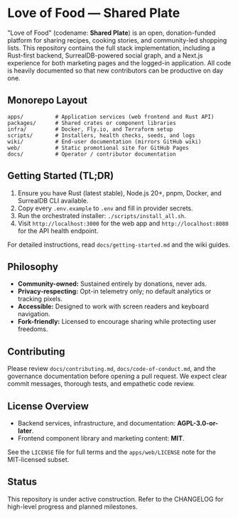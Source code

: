 # Love of Food — Shared Plate

"Love of Food" (codename: **Shared Plate**) is an open, donation-funded platform for sharing recipes, cooking stories, and community-led shopping lists. This repository contains the full stack implementation, including a Rust-first backend, SurrealDB-powered social graph, and a Next.js experience for both marketing pages and the logged-in application. All code is heavily documented so that new contributors can be productive on day one.

## Monorepo Layout

```text
apps/          # Application services (web frontend and Rust API)
packages/      # Shared crates or component libraries
infra/         # Docker, Fly.io, and Terraform setup
scripts/       # Installers, health checks, seeds, and logs
wiki/          # End-user documentation (mirrors GitHub wiki)
web/           # Static promotional site for GitHub Pages
docs/          # Operator / contributor documentation
```

## Getting Started (TL;DR)

1. Ensure you have Rust (latest stable), Node.js 20+, pnpm, Docker, and SurrealDB CLI available.
2. Copy every `.env.example` to `.env` and fill in provider secrets.
3. Run the orchestrated installer: `./scripts/install_all.sh`.
4. Visit `http://localhost:3000` for the web app and `http://localhost:8080` for the API health endpoint.

For detailed instructions, read `docs/getting-started.md` and the wiki guides.

## Philosophy

* **Community-owned:** Sustained entirely by donations, never ads.
* **Privacy-respecting:** Opt-in telemetry only; no default analytics or tracking pixels.
* **Accessible:** Designed to work with screen readers and keyboard navigation.
* **Fork-friendly:** Licensed to encourage sharing while protecting user freedoms.

## Contributing

Please review `docs/contributing.md`, `docs/code-of-conduct.md`, and the governance documentation before opening a pull request. We expect clear commit messages, thorough tests, and empathetic code review.

## License Overview

* Backend services, infrastructure, and documentation: **AGPL-3.0-or-later**.
* Frontend component library and marketing content: **MIT**.

See the `LICENSE` file for full terms and the `apps/web/LICENSE` note for the MIT-licensed subset.

## Status

This repository is under active construction. Refer to the CHANGELOG for high-level progress and planned milestones.
